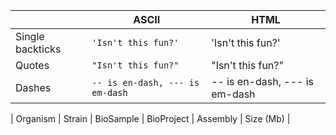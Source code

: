 |                |ASCII                          |HTML                         |
|----------------|-------------------------------|-----------------------------|
|Single backticks|`'Isn't this fun?'`            |'Isn't this fun?'            |
|Quotes          |`"Isn't this fun?"`            |"Isn't this fun?"            |
|Dashes          |`-- is en-dash, --- is em-dash`|-- is en-dash, --- is em-dash|

| Organism | Strain | BioSample | BioProject | Assembly | Size (Mb) |
<!--stackedit_data:
eyJoaXN0b3J5IjpbLTQxODg4NjA1OSwtMjAzNzUyNzQyLC0xNT
A0MzM0MTEzLC02NDY0ODU0MzEsNDk3ODE4ODEwXX0=
-->